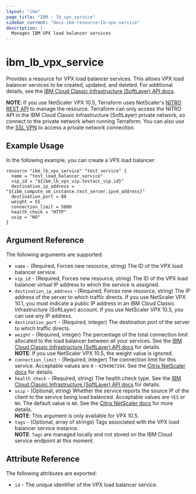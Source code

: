 ```yaml
---
layout: "ibm"
page_title: "IBM : lb_vpx_service"
sidebar_current: "docs-ibm-resource-lb-vpx-service"
description: |-
  Manages IBM VPX load balancer services
---
```


# ibm\_lb_vpx_service

Provides a resource for VPX load balancer services. This allows VPX load balancer services to be created, updated, and deleted. For additional details, see the [IBM Cloud Classic Infrastructure (SoftLayer) API docs](http://sldn.softlayer.com/reference/datatypes/SoftLayer_Network_LoadBalancer_Service).  

**NOTE**: If you use NetScaler VPX 10.5, Terraform uses NetScaler's [NITRO REST API](https://docs.citrix.com/en-us/netscaler/11/nitro-api.html) to manage the resource.  Terraform can only access the NITRO API in the IBM Cloud Classic Infrastructure (SoftLayer) private network, so connect to the private network when running Terraform. You can also use the [SSL VPN](http://www.softlayer.com/VPN-Access) to access a private network connection.

## Example Usage

In the following example, you can create a VPX load balancer:

```hcl
resource "ibm_lb_vpx_service" "test_service" {
  name = "test_load_balancer_service"
  vip_id = "${ibm_lb_vpx_vip.testacc_vip.id}"
  destination_ip_address = "${ibm_compute_vm_instance.test_server.ipv4_address}"
  destination_port = 80
  weight = 55
  connection_limit = 5000
  health_check = "HTTP"
  usip = "NO"
}
```

## Argument Reference

The following arguments are supported:

* `name` - (Required, Forces new resource, string) The ID of the VPX load balancer service.
* `vip_id` - (Required, Forces new resource, string) The ID of the VPX load balancer virtual IP address to which the service is assigned.
* `destination_ip_address` - (Required, Forces new resource, string) The IP address of the server to which traffic directs. If you use NetScaler VPX 10.1, you must indicate a public IP address in an IBM Cloud Classic Infrastructure (SoftLayer) account. If you use NetScaler VPX 10.5, you can use any IP address.
* `destination_port` - (Required, integer) The destination port of the server to which traffic directs.
* `weight` - (Required, integer) The percentage of the total connection limit allocated to the load balancer between all your services. See the [IBM Cloud Classic Infrastructure (SoftLayer) API docs](http://sldn.softlayer.com/reference/datatypes/SoftLayer_Network_LoadBalancer_Service) for details.  
    **NOTE**: If you use NetScaler VPX 10.5, the weight value is ignored.
* `connection_limit` - (Required, integer) The connection limit for this service. Acceptable values are `0` - `4294967294`. See the [Citrix NetScaler docs](https://docs.citrix.com/en-us/netscaler/11/reference/netscaler-command-reference/basic/service.html) for details.
* `health_check` - (Required, string) The health check type. See the [IBM Cloud Classic Infrastructure (SoftLayer) API docs](http://sldn.softlayer.com/reference/datatypes/SoftLayer_Network_LoadBalancer_Service) for details.
* `usip` - (Optional, string) Whether the service reports the source IP of the client to the service being load balanced. Acceptable values are `YES` or `NO`. The default value is `NO`. See the [Citrix NetScaler docs](https://developer-docs.citrix.com/projects/netscaler-nitro-api/en/11.0/configuration/basic/service/service) for more details.  
    **NOTE**: This argument is only available for VPX 10.5.
* `tags` - (Optional, array of strings) Tags associated with the VPX load balancer service instance.  
  **NOTE**: `Tags` are managed locally and not stored on the IBM Cloud service endpoint at this moment.

## Attribute Reference

The following attributes are exported:

* `id` - The unique identifier of the VPX load balancer service.
